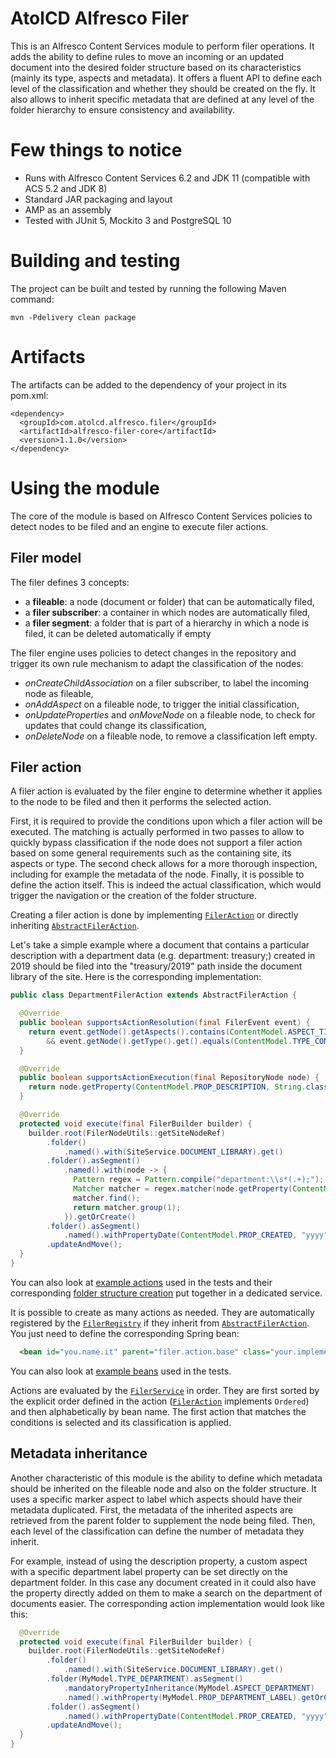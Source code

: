 # AtolCD Alfresco Filer

This is an Alfresco Content Services module to perform filer operations. It adds the ability to define rules to move
an incoming or an updated document into the desired folder structure based on its characteristics (mainly its type, aspects and metadata).
It offers a fluent API to define each level of the classification and whether they should be created on the fly.
It also allows to inherit specific metadata that are defined at any level of the folder hierarchy to ensure consistency and availability.

# Few things to notice

 * Runs with Alfresco Content Services 6.2 and JDK 11 (compatible with ACS 5.2 and JDK 8)
 * Standard JAR packaging and layout
 * AMP as an assembly
 * Tested with JUnit 5, Mockito 3 and PostgreSQL 10

# Building and testing

The project can be built and tested by running the following Maven command:
~~~
mvn -Pdelivery clean package
~~~

# Artifacts

The artifacts can be added to the dependency of your project in its pom.xml:
~~~
<dependency>
  <groupId>com.atolcd.alfresco.filer</groupId>
  <artifactId>alfresco-filer-core</artifactId>
  <version>1.1.0</version>
</dependency>
~~~

# Using the module

The core of the module is based on Alfresco Content Services policies to detect nodes to be filed and an engine to execute filer actions.

## Filer model

The filer defines 3 concepts:
* a **fileable**: a node (document or folder) that can be automatically filed,
* a **filer subscriber**: a container in which nodes are automatically filed,
* a **filer segment**: a folder that is part of a hierarchy in which a node is filed, it can be deleted automatically if empty

The filer engine uses policies to detect changes in the repository and trigger its own rule mechanism to adapt the classification of the nodes:
* *onCreateChildAssociation* on a filer subscriber, to label the incoming node as fileable,
* *onAddAspect* on a fileable node, to trigger the initial classification,
* *onUpdateProperties* and *onMoveNode* on a fileable node, to check for updates that could change its classification,
* *onDeleteNode* on a fileable node, to remove a classification left empty.

## Filer action

A filer action is evaluated by the filer engine to determine whether it applies to the node to be filed and then it performs the selected action.

First, it is required to provide the conditions upon which a filer action will be executed.
The matching is actually performed in two passes to allow to quickly bypass classification if the node does not support a filer action based on some general requirements such as the containing site, its aspects or type.
The second check allows for a more thorough inspection, including for example the metadata of the node.
Finally, it is possible to define the action itself. This is indeed the actual classification, which would trigger the navigation or the creation of the folder structure.

Creating a filer action is done by implementing [`FilerAction`] or directly inheriting [`AbstractFilerAction`].

Let's take a simple example where a document that contains a particular description with a department data (e.g. department: treasury;) created in 2019 should be filed into the "treasury/2019" path inside the document library of the site.
Here is the corresponding implementation:
```java
public class DepartmentFilerAction extends AbstractFilerAction {

  @Override
  public boolean supportsActionResolution(final FilerEvent event) {
    return event.getNode().getAspects().contains(ContentModel.ASPECT_TITLED)
        && event.getNode().getType().get().equals(ContentModel.TYPE_CONTENT);
  }

  @Override
  public boolean supportsActionExecution(final RepositoryNode node) {
    return node.getProperty(ContentModel.PROP_DESCRIPTION, String.class).orElse("").matches("department:.+;");
  }

  @Override
  protected void execute(final FilerBuilder builder) {
    builder.root(FilerNodeUtils::getSiteNodeRef)
        .folder()
            .named().with(SiteService.DOCUMENT_LIBRARY).get()
        .folder().asSegment()
            .named().with(node -> {
              Pattern regex = Pattern.compile("department:\\s*(.+);");
              Matcher matcher = regex.matcher(node.getProperty(ContentModel.PROP_DESCRIPTION, String.class).get());
              matcher.find();
              return matcher.group(1);
            }).getOrCreate()
        .folder().asSegment()
            .named().withPropertyDate(ContentModel.PROP_CREATED, "yyyy").getOrCreate()
        .updateAndMove();
  }
}
```
You can also look at [example actions] used in the tests and their corresponding [folder structure creation] put together in a dedicated service.

It is possible to create as many actions as needed. They are automatically registered by the [`FilerRegistry`] if they inherit from [`AbstractFilerAction`].
You just need to define the corresponding Spring bean:
```xml
  <bean id="you.name.it" parent="filer.action.base" class="your.implementation.XXXFilerAction"/>
```
You can also look at [example beans] used in the tests.

Actions are evaluated by the [`FilerService`] in order. They are first sorted by the explicit order defined in the action ([`FilerAction`] implements `Ordered`) and then alphabetically by bean name.
The first action that matches the conditions is selected and its classification is applied.

## Metadata inheritance

Another characteristic of this module is the ability to define which metadata should be inherited on the fileable node and also on the folder structure.
It uses a specific marker aspect to label which aspects should have their metadata duplicated.
First, the metadata of the inherited aspects are retrieved from the parent folder to supplement the node being filed.
Then, each level of the classification can define the number of metadata they inherit.

For example, instead of using the description property, a custom aspect with a specific department label property can be set directly on the department folder.
In this case any document created in it could also have the property directly added on them to make a search on the department of documents easier.
The corresponding action implementation would look like this:
```java
  @Override
  protected void execute(final FilerBuilder builder) {
    builder.root(FilerNodeUtils::getSiteNodeRef)
        .folder()
            .named().with(SiteService.DOCUMENT_LIBRARY).get()
        .folder(MyModel.TYPE_DEPARTMENT).asSegment()
            .mandatoryPropertyInheritance(MyModel.ASPECT_DEPARTMENT)
            .named().withProperty(MyModel.PROP_DEPARTMENT_LABEL).getOrCreate()
        .folder().asSegment()
            .named().withPropertyDate(ContentModel.PROP_CREATED, "yyyy").getOrCreate()
        .updateAndMove();
  }
}
```

[example actions]: alfresco-filer-core/src/test/java/com/atolcd/alfresco/filer/core/test/domain/action
[folder structure creation]: alfresco-filer-core/src/test/java/com/atolcd/alfresco/filer/core/test/domain/service/impl/FilerTestActionServiceImpl.java
[example beans]: alfresco-filer-core/src/test/resources/context/test-action-context.xml

[`FilerAction`]: alfresco-filer-core/src/main/java/com/atolcd/alfresco/filer/core/model/FilerAction.java
[`AbstractFilerAction`]: alfresco-filer-core/src/main/java/com/atolcd/alfresco/filer/core/model/impl/AbstractFilerAction.java
[`FilerRegistry`]: alfresco-filer-core/src/main/java/com/atolcd/alfresco/filer/core/service/FilerRegistry.java
[`FilerService`]: alfresco-filer-core/src/main/java/com/atolcd/alfresco/filer/core/service/FilerService.java
